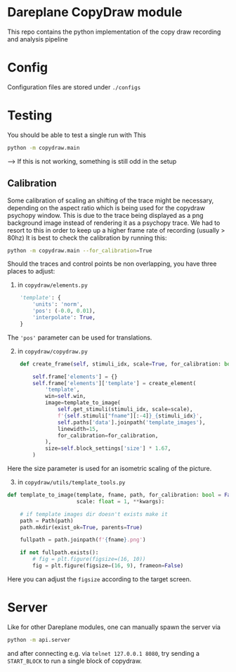 # Dareplane CopyDraw module
This repo contains the python implementation of the copy draw recording and analysis pipeline

# Config
Configuration files are stored under `./configs`

# Testing
You should be able to test a single run with This
```bash
python -m copydraw.main 
```
--> If this is not working, something is still odd in the setup

## Calibration
Some calibration of scaling an shifting of the trace might be necessary, depending on the aspect ratio
which is being used for the copydraw psychopy window. This is due to the trace being displayed as a png background image
instead of rendering it as a psychopy trace. We had to resort to this in order to keep up a higher frame rate of recording (usually > 80hz)
It is best to check the calibration by running this:
```bash
python -m copydraw.main --for_calibration=True
```

Should the traces and control points be non overlapping, you have three places to adjust:
1. in `copydraw/elements.py`
```python
    'template': {
        'units': 'norm',
        'pos': (-0.0, 0.01),
        'interpolate': True,
    }
```
The `'pos'` parameter can be used for translations.

2. in `copydraw/copydraw.py`
```python
    def create_frame(self, stimuli_idx, scale=True, for_calibration: bool = False):

        self.frame['elements'] = {}
        self.frame['elements']['template'] = create_element(
            'template',
            win=self.win,
            image=template_to_image(
                self.get_stimuli(stimuli_idx, scale=scale),
                f'{self.stimuli["fname"][:-4]}_{stimuli_idx}',
                self.paths['data'].joinpath('template_images'),
                linewidth=15,
                for_calibration=for_calibration,
            ),
            size=self.block_settings['size'] * 1.67,
        )
```
Here the size parameter is used for an isometric scaling of the picture.

3. in `copydraw/utils/template_tools.py`
```python
def template_to_image(template, fname, path, for_calibration: bool = False,
                      scale: float = 1, **kwargs):

    # if template images dir doesn't exists make it
    path = Path(path)
    path.mkdir(exist_ok=True, parents=True)

    fullpath = path.joinpath(f'{fname}.png')

    if not fullpath.exists():
        # fig = plt.figure(figsize=(16, 10))
        fig = plt.figure(figsize=(16, 9), frameon=False)
```
Here you can adjust the `figsize` according to the target screen.

# Server
Like for other Dareplane modules, one can manually spawn the server via
```bash
python -m api.server
```
and after connecting e.g. via `telnet 127.0.0.1 8080`, try sending a `START_BLOCK` to run a single block of
copydraw.
